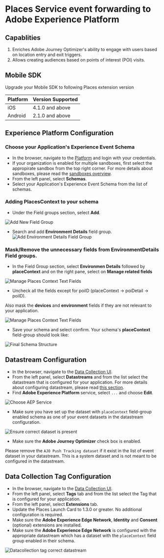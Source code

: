 # Places Service event forwarding to Adobe Experience Platform

## Capablities

1. Enriches Adobe Journey Optimizer's ability to engage with users based on location entry and exit triggers.
2. Allows creating audiences based on points of interest (POI) visits.

## Mobile SDK

Upgrade your Mobile SDK to following Places extension version

| Platform | Version Supported|
|---|---|
|iOS|4.1.0 and above|
|Android|2.1.0 and above|

## Experience Platform Configuration

### Choose your Application's Experience Event Schema

* In the browser, navigate to the [Platform](https://experience.adobe.com/#/platform/) and login with your credentials.
* If your organization is enabled for multiple sandboxes, first select the appropirate sandbox from the top right corner. For more details about sandboxes, please read the [sandboxes overview](https://experienceleague.adobe.com/docs/experience-platform/sandbox/home.html).
* From the left panel, select **Schemas**.
* Select your Application's Experience Event Schema from the list of schemas.

### Adding PlacesContext to your schema

* Under the Field groups section, select **Add**.

![Add New Field Group](./assets/index/add-new-field-group.png)

* Search and add **Environment Details** field group.
![Add Environment Details Field Group](./assets/index/add-environment-details-fieldgroup.png)

### Mask/Remove the unnecessary fields from EnvironmentDetails Field groups.

* In the Field Group section, select **Environmen Details** followed by **placeContext** and on the right pane, select on **Manage related fields**

![Manage Places Context Text Fields](./assets/index/manage-places-context-fields.png)

* Uncheck all the fields except for poiID (placeContext -> poiDetail -> poiID).

<InlineAlert variant="info" slots="text"/>

Also mask the **devices** and **environment** fields if they are not relevant to your application.

![Manage Places Context Text Fields](./assets/index/mask-everything-except-poiId.png)

* Save your schema and
select confirm. Your schema's **placeContext** field-group should look like:

![Final Schema Structure](./assets/index/final-schema-structure.png)

## Datastream Configuration

* In the browser, navigate to the [Data Collection UI](https://experience.adobe.com/#/data-collection).
* From the left panel, select **Datastreams** and from the list select the datastream that is configured for your application. For more details about configuring datastream, please read [this section](../getting-started/configure-datastreams.md).
* Find **Adobe Experience Platform** service, select `...` and choose **Edit**.

![Choose AEP Service](./assets/index/datastream-choose-aep-services.png)

* Make sure you have set up the dataset with `placeContext` field-group enabled schema as one of your event datasets in the datastream configuration.

![Ensure correct dataset is present](./assets/index/datastream-ensure-correct-dataset.png)

* Make sure the **Adobe Journey Optimizer** check box is enabled.

<InlineAlert variant="warning" slots="text"/>

Please remove the `AJO Push Tracking dataset` if it exist in the list of event dataset in your datastream. This is a system dataset and is not meant to be configured in the datastream.

## Data Collection Tag Configuration

* In the browser, navigate to the [Data Collection UI](https://experience.adobe.com/#/data-collection).
* From the left panel, select **Tags** tab and from the list select the Tag that is configured for your application.
* From the left panel, select **Extensions** tab.
* Update the Places Launch Card to 1.3.0 or greater. No additional configuration is required.
* Make sure the **Adobe Experience Edge Network**, **Identity** and **Consent** (optional) extensions are installed.
* Make sure the **Adobe Experience Edge Network** is configured with the appropriate datastream which has a dataset with the `placeContext` field group enabled in their schema.

![Datacollection tag correct datastream](./assets/index/datacollection-tag-correct-datastream.png)
